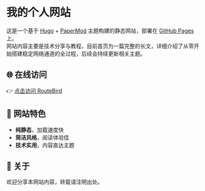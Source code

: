 # 我的个人网站

这是一个基于 [Hugo](https://gohugo.io/) + [PaperMod](https://github.com/adityatelange/hugo-PaperMod) 主题构建的静态网站，部署在 [GitHub Pages](https://pages.github.com/) 上。  
网站内容主要是技术分享与教程，目前首页为一篇完整的长文，详细介绍了从零开始搭建稳定网络通道的全过程，后续会持续更新相关主题。

## 🌐 在线访问
👉 [点击访问 RouteBird](https://routebird.github.io/)

## 📌 网站特色
- **纯静态**，加载速度快
- **简洁风格**，阅读体验佳
- **技术实用**，内容直达主题

## 📢 关于
欢迎分享本网站内容，转载请注明出处。
